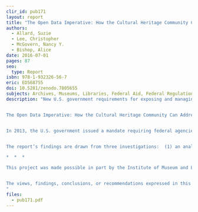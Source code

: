 ```yaml
---
clir_id: pub171
layout: report
title: "The Open Data Imperative: How the Cultural Heritage Community Can Address the Federal Mandate"
authors: 
  - Allard, Suzie
  - Lee, Christopher
  - McGovern, Nancy Y.
  - Bishop, Alice
date: 2016-07-01
pages: 87
seo:
  type: Report
isbn: 978-1-932326-56-7
eric: ED568755
doi: 10.5281/zenodo.7805655
subjects: Archives, Museums, Libraries, Federal Aid, Federal Regulation, Heritage Education, Access to Information, Information Policy, Information Management, Data, Alignment (Education), Appropriate Technology, Technology Planning, Program Implementation, Information Services, Capacity Building, Curriculum Development, Minimum Competencies, Occupational Information, Semi Structured Interviews, Qualitative Research, Statistical Analysis
description: "New U.S. government requirements for exposing and managing federally funded research data add urgency to the call for curating data that can be used, reused, and exploited by future generations.


The Open Data Imperative: How the Cultural Heritage Community Can Address the Federal Mandate, offers a series of recommendations to improve the open data infrastructure, engage a broad community of stakeholders to support the management of data as an asset, and expand collaboration that is vital to ensuring public access to data.


In 2013, the U.S. government issued a mandate requiring federal agencies with annual research and development expenditures of more than $100 million to create plans for increasing access to federally funded scientific research, both as published articles and as data. These plans have significant implications for cultural heritage institutions in addressing the current deficit in the capacity to support the re-use of data over time and across generations of technology (digital curation) and in enabling collaboration based on shared infrastructure.


The report’s findings are drawn from three investigations:  (1) an analysis of the plans of agencies subject to the federal mandate for open data; (2) interviews with staff of IMLS-supported projects that have developed model services and tools supporting data management; and (3) a survey of efforts to build capacity through continuing education programs and comprehensive workforce development.

*  *  *

This project was made possible in part by the Institute of Museum and Library Services (grant # RE-00-13-0097-13).


The views, findings, conclusions, or recommendations expressed in this publication do not necessarily represent those of the Institute of Museum and Library Services.
"
files:
  - pub171.pdf
---
```


